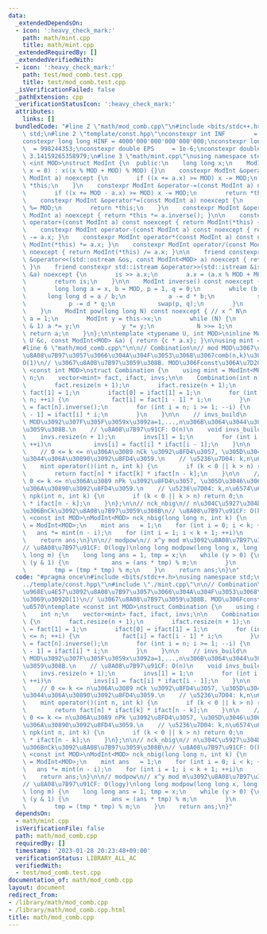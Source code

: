 ```yaml
---
data:
  _extendedDependsOn:
  - icon: ':heavy_check_mark:'
    path: math/mint.cpp
    title: math/mint.cpp
  _extendedRequiredBy: []
  _extendedVerifiedWith:
  - icon: ':heavy_check_mark:'
    path: test/mod_comb.test.cpp
    title: test/mod_comb.test.cpp
  _isVerificationFailed: false
  _pathExtension: cpp
  _verificationStatusIcon: ':heavy_check_mark:'
  attributes:
    links: []
  bundledCode: "#line 2 \"math/mod_comb.cpp\"\n#include <bits/stdc++.h>\nusing namespace\
    \ std;\n#line 2 \"template/const.hpp\"\nconstexpr int INF        = 1000'000'000;\n\
    constexpr long long HINF = 4000'000'000'000'000'000;\nconstexpr long long MOD\
    \  = 998244353;\nconstexpr double EPS     = 1e-6;\nconstexpr double PI      =\
    \ 3.14159265358979;\n#line 3 \"math/mint.cpp\"\nusing namespace std;\n\ntemplate\
    \ <int MOD>\nstruct ModInt {\n  public:\n    long long x;\n    ModInt(long long\
    \ x = 0) : x((x % MOD + MOD) % MOD) {}\n    constexpr ModInt &operator+=(const\
    \ ModInt a) noexcept {\n        if ((x += a.x) >= MOD) x -= MOD;\n        return\
    \ *this;\n    }\n    constexpr ModInt &operator-=(const ModInt a) noexcept {\n\
    \        if ((x += MOD - a.x) >= MOD) x -= MOD;\n        return *this;\n    }\n\
    \    constexpr ModInt &operator*=(const ModInt a) noexcept {\n        (x *= a.x)\
    \ %= MOD;\n        return *this;\n    }\n    constexpr ModInt &operator/=(const\
    \ ModInt a) noexcept { return *this *= a.inverse(); }\n\n    constexpr ModInt\
    \ operator+(const ModInt a) const noexcept { return ModInt(*this) += a.x; }\n\
    \    constexpr ModInt operator-(const ModInt a) const noexcept { return ModInt(*this)\
    \ -= a.x; }\n    constexpr ModInt operator*(const ModInt a) const noexcept { return\
    \ ModInt(*this) *= a.x; }\n    constexpr ModInt operator/(const ModInt a) const\
    \ noexcept { return ModInt(*this) /= a.x; }\n\n    friend constexpr std::ostream\
    \ &operator<<(std::ostream &os, const ModInt<MOD> a) noexcept { return os << a.x;\
    \ }\n    friend constexpr std::istream &operator>>(std::istream &is, ModInt<MOD>\
    \ &a) noexcept {\n        is >> a.x;\n        a.x = (a.x % MOD + MOD) % MOD;\n\
    \        return is;\n    }\n\n    ModInt inverse() const noexcept { // x ^ (-1)\n\
    \        long long a = x, b = MOD, p = 1, q = 0;\n        while (b) {\n      \
    \      long long d = a / b;\n            a -= d * b;\n            swap(a, b);\n\
    \            p -= d * q;\n            swap(p, q);\n        }\n        return ModInt(p);\n\
    \    }\n    ModInt pow(long long N) const noexcept { // x ^ N\n        ModInt\
    \ a = 1;\n        ModInt y = this->x;\n        while (N) {\n            if (N\
    \ & 1) a *= y;\n            y *= y;\n            N >>= 1;\n        }\n       \
    \ return a;\n    }\n};\n\ntemplate <typename U, int MOD>\ninline ModInt<MOD> operator*(const\
    \ U &c, const ModInt<MOD> &a) { return {c * a.x}; }\n\nusing mint = ModInt<998244353>;\n\
    #line 6 \"math/mod_comb.cpp\"\n\n// Combination\n// mod MOD\u3067\u968E\u4E57\u3092\
    \u8A08\u7B97\u3057\u3066\u304A\u304F\u3053\u3068\u3067comb(n,k)\u306A\u3069\u3092\
    O(1)\n// \u3067\u8A08\u7B97\u3059\u308B. MOD\u306Fconst\u306A\u7D20\u6570\ntemplate\
    \ <const int MOD>\nstruct Combination {\n    using mint = ModInt<MOD>;\n    int\
    \ n;\n    vector<mint> fact, ifact, invs;\n\n    Combination(int n) : n(n) {\n\
    \        fact.resize(n + 1);\n        ifact.resize(n + 1);\n        fact[0] =\
    \ fact[1] = 1;\n        ifact[0] = ifact[1] = 1;\n        for (int i = 2; i <=\
    \ n; ++i) {\n            fact[i] = fact[i - 1] * i;\n        }\n        ifact[n]\
    \ = fact[n].inverse();\n        for (int i = n; i >= 1; --i) {\n            ifact[i\
    \ - 1] = ifact[i] * i;\n        }\n    }\n\n    // invs_build\n    // ax = 1 mod\
    \ MOD\u3092\u307F\u305F\u3059x\u3092a=1,...,n\u306B\u3064\u3044\u3066\u8A08\u7B97\
    \u3059\u308B.\n    // \u8A08\u7B97\u91CF: O(n)\n    void invs_build() {\n    \
    \    invs.resize(n + 1);\n        invs[1] = 1;\n        for (int i = 2; i <= n;\
    \ ++i)\n            invs[i] = fact[i] * ifact[i - 1];\n    }\n\n    // (n,k)\n\
    \    // 0 <= k <= n\u306A\u3089 nCk \u3092\u8FD4\u3057, \u305D\u3046\u3067\u306A\
    \u3044\u306A\u30890\u3092\u8FD4\u3059.\n    // \u5236\u7D04: k,n\u6574\u6570\n\
    \    mint operator()(int n, int k) {\n        if (k < 0 || k > n) return 0;\n\
    \        return fact[n] * ifact[k] * ifact[n - k];\n    }\n\n    // npk\n    //\
    \ 0 <= k <= n\u306A\u3089 nPk \u3092\u8FD4\u3057, \u305D\u3046\u3067\u306A\u3044\
    \u306A\u30890\u3092\u8FD4\u3059.\n    // \u5236\u7D04: k,n\u6574\u6570\n    mint\
    \ npk(int n, int k) {\n        if (k < 0 || k > n) return 0;\n        return fact[n]\
    \ * ifact[n - k];\n    }\n};\n\n// nck_nbig\n// n\u304C\u5927\u304D\u3044\u6642\
    \u306BnCk\u3092\u8A08\u7B97\u3059\u308B\n// \u8A08\u7B97\u91CF: O(k)\ntemplate\
    \ <const int MOD>\nModInt<MOD> nck_nbig(long long n, int k) {\n    using mint\
    \ = ModInt<MOD>;\n    mint ans   = 1;\n    for (int i = 0; i < k; ++i)\n     \
    \   ans *= mint(n - i);\n    for (int i = 1; i < k + 1; ++i)\n        ans *= mint(i).inverse();\n\
    \    return ans;\n}\n\n// modpow\n// x^y mod m\u3092\u8A08\u7B97\u3059\u308B\n\
    // \u8A08\u7B97\u91CF: O(logy)\nlong long modpow(long long x, long long y, long\
    \ long m) {\n    long long ans = 1, tmp = x;\n    while (y > 0) {\n        if\
    \ (y & 1) {\n            ans = (ans * tmp) % m;\n        }\n        y >>= 1;\n\
    \        tmp = (tmp * tmp) % m;\n    }\n    return ans;\n}\n"
  code: "#pragma once\n#include <bits/stdc++.h>\nusing namespace std;\n#include \"\
    ../template/const.hpp\"\n#include \"./mint.cpp\"\n\n// Combination\n// mod MOD\u3067\
    \u968E\u4E57\u3092\u8A08\u7B97\u3057\u3066\u304A\u304F\u3053\u3068\u3067comb(n,k)\u306A\
    \u3069\u3092O(1)\n// \u3067\u8A08\u7B97\u3059\u308B. MOD\u306Fconst\u306A\u7D20\
    \u6570\ntemplate <const int MOD>\nstruct Combination {\n    using mint = ModInt<MOD>;\n\
    \    int n;\n    vector<mint> fact, ifact, invs;\n\n    Combination(int n) : n(n)\
    \ {\n        fact.resize(n + 1);\n        ifact.resize(n + 1);\n        fact[0]\
    \ = fact[1] = 1;\n        ifact[0] = ifact[1] = 1;\n        for (int i = 2; i\
    \ <= n; ++i) {\n            fact[i] = fact[i - 1] * i;\n        }\n        ifact[n]\
    \ = fact[n].inverse();\n        for (int i = n; i >= 1; --i) {\n            ifact[i\
    \ - 1] = ifact[i] * i;\n        }\n    }\n\n    // invs_build\n    // ax = 1 mod\
    \ MOD\u3092\u307F\u305F\u3059x\u3092a=1,...,n\u306B\u3064\u3044\u3066\u8A08\u7B97\
    \u3059\u308B.\n    // \u8A08\u7B97\u91CF: O(n)\n    void invs_build() {\n    \
    \    invs.resize(n + 1);\n        invs[1] = 1;\n        for (int i = 2; i <= n;\
    \ ++i)\n            invs[i] = fact[i] * ifact[i - 1];\n    }\n\n    // (n,k)\n\
    \    // 0 <= k <= n\u306A\u3089 nCk \u3092\u8FD4\u3057, \u305D\u3046\u3067\u306A\
    \u3044\u306A\u30890\u3092\u8FD4\u3059.\n    // \u5236\u7D04: k,n\u6574\u6570\n\
    \    mint operator()(int n, int k) {\n        if (k < 0 || k > n) return 0;\n\
    \        return fact[n] * ifact[k] * ifact[n - k];\n    }\n\n    // npk\n    //\
    \ 0 <= k <= n\u306A\u3089 nPk \u3092\u8FD4\u3057, \u305D\u3046\u3067\u306A\u3044\
    \u306A\u30890\u3092\u8FD4\u3059.\n    // \u5236\u7D04: k,n\u6574\u6570\n    mint\
    \ npk(int n, int k) {\n        if (k < 0 || k > n) return 0;\n        return fact[n]\
    \ * ifact[n - k];\n    }\n};\n\n// nck_nbig\n// n\u304C\u5927\u304D\u3044\u6642\
    \u306BnCk\u3092\u8A08\u7B97\u3059\u308B\n// \u8A08\u7B97\u91CF: O(k)\ntemplate\
    \ <const int MOD>\nModInt<MOD> nck_nbig(long long n, int k) {\n    using mint\
    \ = ModInt<MOD>;\n    mint ans   = 1;\n    for (int i = 0; i < k; ++i)\n     \
    \   ans *= mint(n - i);\n    for (int i = 1; i < k + 1; ++i)\n        ans *= mint(i).inverse();\n\
    \    return ans;\n}\n\n// modpow\n// x^y mod m\u3092\u8A08\u7B97\u3059\u308B\n\
    // \u8A08\u7B97\u91CF: O(logy)\nlong long modpow(long long x, long long y, long\
    \ long m) {\n    long long ans = 1, tmp = x;\n    while (y > 0) {\n        if\
    \ (y & 1) {\n            ans = (ans * tmp) % m;\n        }\n        y >>= 1;\n\
    \        tmp = (tmp * tmp) % m;\n    }\n    return ans;\n}"
  dependsOn:
  - math/mint.cpp
  isVerificationFile: false
  path: math/mod_comb.cpp
  requiredBy: []
  timestamp: '2023-01-28 20:23:48+09:00'
  verificationStatus: LIBRARY_ALL_AC
  verifiedWith:
  - test/mod_comb.test.cpp
documentation_of: math/mod_comb.cpp
layout: document
redirect_from:
- /library/math/mod_comb.cpp
- /library/math/mod_comb.cpp.html
title: math/mod_comb.cpp
---
```

